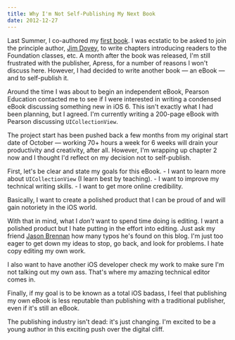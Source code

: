 ```yaml
---
title: Why I'm Not Self-Publishing My Next Book
date: 2012-12-27
---
```



Last Summer, I co-authored my [first book](http://www.amazon.com/gp/product/1430243686/ref=as_li_ss_tl?ie=UTF8&tag=ashfur-20&linkCode=as2&camp=1789&creative=390957&creativeASIN=1430243686). I was ecstatic to be asked to join the principle author, [Jim Dovey](https://twitter.com/alanquatermain), to write chapters introducing readers to the Foundation classes, etc. A month after the book was released, I'm still frustrated with the publisher, Apress, for a number of reasons I won't discuss here. However, I had decided to write another book — an eBook — and to self-publish it.

Around the time I was about to begin an independent eBook, Pearson Education contacted me to see if I were interested in writing a condensed eBook discussing something new in iOS 6. This isn't exactly what I had been planning, but I agreed. I'm currently writing a 200-page eBook with Pearson discussing `UICollectionView`.

The project start has been pushed back a few months from my original start date of October — working 70+ hours a week for 6 weeks will drain your productivity and creativity, after all. However, I'm wrapping up chapter 2 now and I thought I'd reflect on my decision not to self-publish.

First, let's be clear and state my goals for this eBook. - I want to learn more about `UICollectionView` (I learn best by teaching). - I want to improve my technical writing skills. - I want to get more online credibility.

Basically, I want to create a polished product that I can be proud of and will gain notoriety in the iOS world.

With that in mind, what I _don't_ want to spend time doing is editing. I want a polished product but I hate putting in the effort into editing. Just ask my friend [Jason Brennan](http://nearthespeedoflight.com) how many typos he's found on this blog. I'm just too eager to get down my ideas to stop, go back, and look for problems. I hate copy editing my own work.

I also want to have another iOS developer check my work to make sure I'm not talking out my own ass. That's where my amazing technical editor comes in.

Finally, if my goal is to be known as a total iOS badass, I feel that publishing my own eBook is less reputable than publishing with a traditional publisher, even if it's still an eBook.

The publishing industry isn't dead: it's just changing. I'm excited to be a young author in this exciting push over the digital cliff.


  